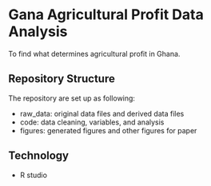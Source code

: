 # Gana Agricultural Profit Data Analysis

To find what determines agricultural profit in Ghana.

## Repository Structure

The repository are set up as following:

- raw_data: original data files and derived data files
- code: data cleaning, variables, and analysis
- figures: generated figures and other figures for paper

## Technology
- R studio
